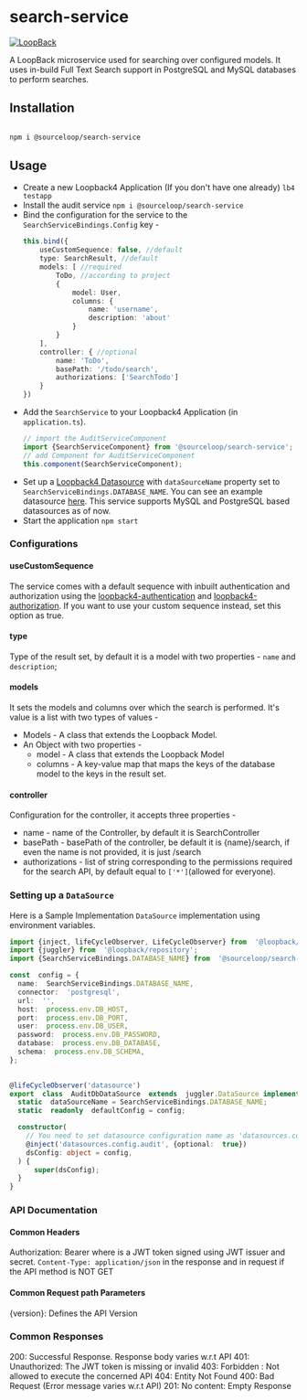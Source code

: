 
# search-service

[![LoopBack](https://github.com/strongloop/loopback-next/raw/master/docs/site/imgs/branding/Powered-by-LoopBack-Badge-(blue)-@2x.png)](http://loopback.io/)

A LoopBack microservice used for searching over configured models. It uses in-build Full Text Search support in PostgreSQL and MySQL databases to perform searches.


## Installation

```bash

npm i @sourceloop/search-service

```


## Usage

 - Create a new Loopback4 Application (If you don't have one already)
  `lb4 testapp`
- Install the audit service
`npm i @sourceloop/search-service`
- Bind the configuration for the service to the `SearchServiceBindings.Config` key -
   ``` typescript
   this.bind({
       useCustomSequence: false, //default
       type: SearchResult, //default
       models: [ //required
           ToDo, //according to project
           {
               model: User,
               columns: {
                   name: 'username',
                   description: 'about'
               }
           }
       ],
       controller: { //optional
           name: 'ToDo',
           basePath: '/todo/search',
           authorizations: ['SearchTodo']
       }
   })
   ```
- Add the `SearchService` to your Loopback4 Application (in `application.ts`).
	``` typescript
  // import the AuditServiceComponent
  import {SearchServiceComponent} from '@sourceloop/search-service';
	// add Component for AuditServiceComponent
	this.component(SearchServiceComponent);
	```
- Set up a [Loopback4 Datasource](https://loopback.io/doc/en/lb4/DataSource.html) with `dataSourceName` property set to `SearchServiceBindings.DATABASE_NAME`. You can see an example datasource [here](#setting-up-a-datasource). This service supports MySQL and PostgreSQL based datasources as of now.
- Start the application
  `npm start`


### Configurations

#### useCustomSequence

The service comes with a default sequence with inbuilt authentication and authorization using the [loopback4-authentication](https://github.com/sourcefuse/loopback4-authentication) and [loopback4-authorization](https://github.com/sourcefuse/loopback4-authorization). If you want to use your custom sequence instead, set this option as true.

#### type

Type of the result set, by default it is a model with two properties - `name` and `description`;
#### models

It sets the models and columns over which the search is performed. It's value is a list with two types of values - 

- Models - A class that extends the Loopback Model.
- An Object with two properties - 
    - model - A class that extends the Loopback Model
    - columns - A key-value map that maps the keys of the database model to the keys in the result set.

#### controller

Configuration for the controller, it accepts three properties -
- name - name of the Controller, by default it is SearchController
- basePath - basePath of the controller, be default it is {name}/search, if even the name is not provided, it is just /search
- authorizations - list of string corresponding to the permissions required for the search API, by default equal to `['*']`(allowed for everyone).

### Setting up a `DataSource`  

Here is a Sample Implementation `DataSource` implementation using environment variables.
``` TypeScript
import {inject, lifeCycleObserver, LifeCycleObserver} from  '@loopback/core';
import {juggler} from  '@loopback/repository';
import {SearchServiceBindings.DATABASE_NAME} from  '@sourceloop/search-service';  

const  config = {
  name:  SearchServiceBindings.DATABASE_NAME,
  connector:  'postgresql',
  url:  '',
  host:  process.env.DB_HOST,
  port:  process.env.DB_PORT,
  user:  process.env.DB_USER,
  password:  process.env.DB_PASSWORD,
  database:  process.env.DB_DATABASE,
  schema:  process.env.DB_SCHEMA,
};
  

@lifeCycleObserver('datasource')
export  class  AuditDbDataSource  extends  juggler.DataSource implements  LifeCycleObserver {
  static  dataSourceName = SearchServiceBindings.DATABASE_NAME;
  static  readonly  defaultConfig = config;

  constructor(
    // You need to set datasource configuration name as 'datasources.config.audit' otherwise you might get Errors
    @inject('datasources.config.audit', {optional:  true})
    dsConfig: object = config,
  ) {
      super(dsConfig);
  }
}

```


### API Documentation

#### Common Headers

Authorization: Bearer <token> where <token> is a JWT token signed using JWT issuer and secret.
`Content-Type: application/json` in the response and in request if the API method is NOT GET

#### Common Request path Parameters

{version}: Defines the API Version

### Common Responses

200: Successful Response. Response body varies w.r.t API
401: Unauthorized: The JWT token is missing or invalid
403: Forbidden : Not allowed to execute the concerned API
404: Entity Not Found
400: Bad Request (Error message varies w.r.t API)
201: No content: Empty Response